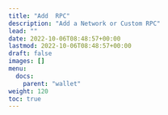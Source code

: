 ```yaml
---
title: "Add  RPC"
description: "Add a Network or Custom RPC"
lead: ""
date: 2022-10-06T08:48:57+00:00
lastmod: 2022-10-06T08:48:57+00:00
draft: false
images: []
menu:
  docs:
    parent: "wallet"
weight: 120
toc: true
---
```



<!--more-->

<!DOCTYPE html>
<html lang="en">
  <head>
    <meta charset="UTF-8" />
    <meta http-equiv="X-UA-Compatible" content="IE=edge" />
    <meta name="viewport" content="width=device-width, initial-scale=1.0" />
    <title>Adding blockchain to Metamask</title>
  </head>
  <body>
    <script>
      // FUSE blockchain details
      const chainId = '0x7a';
      const rpcURL = 'https://rpc.fuse.io';
      const networkName = 'Fuse Mainnet';
      const currencyName = 'FUSE';
      const currencySymbol = 'FUSE';
      const explorerURL = 'https://explorer.fuse.io/';

      const addNetwork = async () => {
        if (!window.ethereum) {
          console.error('Metamask not detected');
          return;
        }
        await window.ethereum.request({
          method: 'wallet_addEthereumChain',
          params: [
            {
              chainId: chainId,
              chainName: networkName,
              rpcUrls: [rpcURL],
              blockExplorerUrls: [explorerURL],

              nativeCurrency: {
                name: currencyName,
                symbol: currencySymbol, // 2-6 characters long
                decimals: 18,
              },
            },
          ],
        });
        // refresh
        window.location.reload();
      };
    </script>
    <!-- The button  -->
    <button onClick="addNetwork()">Add Fuse</button>
  </body>
</html>
